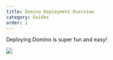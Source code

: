 ```yaml
---
title: Domino Deployment Overview
category: Guides
order: 1
---
```


Deploying Domino is super fun and easy!

![](//placehold.it/800x600)

